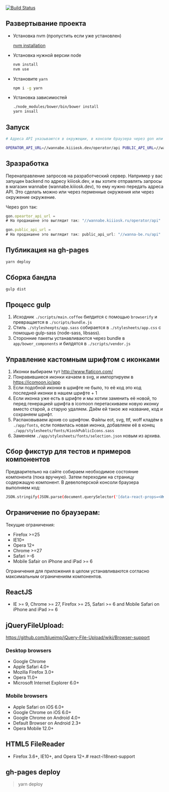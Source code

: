 [![Build Status](https://travis-ci.org/BrandyMint/merchantly-public-js.svg?branch=master)](https://travis-ci.org/BrandyMint/merchantly-public-js)

Развертывание проекта
---------------------

* Установка nvm (пропустить если уже установлен)

  [nvm installation](https://github.com/creationix/nvm#installation)

* Установка нужной версии node

  ```sh
  nvm install
  nvm use
  ```

* Установите `yarn`

  ```sh
  npm i -g yarn
  ```

* Установка зависимостей

  ```sh
  ./node_modules/bower/bin/bower install
  yarn insall
  ```


Запуск
------

  ```sh
  # Адреса API указываются в окружещии, в консоли браузера через gon или в ./app/scripts/resources/gon.js

  OPERATOR_API_URL=//wannabe.kiiiosk.dev/operator/api PUBLIC_API_URL=//wannabe.kiiiosk.dev/api yarn start
  ```

Зразработка
-----------

Перенаправление запросов на разработческий сервер. Например у вас запущен
backend по адресу kiiiosk.dev, и вы хотите отправлять запросы в магазин wannabe
(wannabe.kiiiosk.dev), то ему нужно передать адреса API. Это сделать можно или
через перменные окружения или через окружение окружение.

Через gon так:

```javascript
gon.opeartor_api_url =
# На продакшене это выглядит так: "//wannabe.kiiiosk.ru/operator/api"

gon.public_api_url =
# На продакшене это выглядит так: public_api_url: "//wanna-be.ru/api"
```

Публикация на gh-pages
----------------------

  ```sh
  yarn deploy
  ```


Сборка бандла
-------------

  ```sh
  gulp dist
  ```

Процесс gulp
------------

1. Исходник `./scripts/main.coffee` билдится с помощью `browserify` и превращается в `./scripts/bundle.js`
2. Стиль `./stylesheepts/app.sass` собирается в `./stylesheets/app.css`
с помощью gulp-sass (node-sass, libsass).
3. Сторонние пакеты устанавливаются через bundle в `app/bower_components` и билдятся в `./scripts/vendor.js`

Управление кастомным шрифтом с иконками
---------------------------------------

1. Иконки выбираем тут http://www.flaticon.com/
2. Понравившиеся иконки качаем в svg, и импортируем в https://icomoon.io/app
3. Если подобной иконки в шрифте не было, то её код это код последней иконки в нашем шрифте + 1
4. Если иконка уже есть в шрифте и мы хотим заменить её новой, то перед генерацией шрифта в icomoon перетаскиваем новую иконку вместо старой, а старую удаляем. Даём ей такое же название, код и сохраняем шрифт.
5. Распаковываем архив со шрифтом. Файлы eot, svg, ttf, woff кладём в `./app/fonts`, если появилась новая иконка, добавляем её в конец `./app/stylesheets/fonts/KioskPublicIcons.sass`
6. Заменяем `./app/stylesheets/fonts/selection.json` новым из архива.

Сбор фикстур для тестов и примеров компонентов
----------------------------------------------

Предварительно на сайте собираем необходимое состояние компонента (пока вручную). Затем переходим на страницу содержащую компонент. В девелоперской консоли браузера выполняем код:

  ```sh
  JSON.stringify(JSON.parse(document.querySelector('[data-react-props=<Имя компонента>]').getAttribute('data-react-props')), null, 2)
  ```

Ограничение по браузерам:
------------------------

Текущие ограничения:

* Firefox >=25
* IE10+
* Opera 12+
* Chrome >=27
* Safari >-6
* Mobile Safair on iPhone and iPad >= 6

Ограничения для приложения в целом устанавливаются согласно максимальным ограничениям компонентов.

## ReactJS

* IE >= 9, Chrome >= 27, Firefox >= 25, Safari >= 6 and Mobile Safari on iPhone and iPad >= 6

## jQueryFileUpload:

https://github.com/blueimp/jQuery-File-Upload/wiki/Browser-support

### Desktop browsers

* Google Chrome
* Apple Safari 4.0+
* Mozilla Firefox 3.0+
* Opera 11.0+
* Microsoft Internet Explorer 6.0+

### Mobile browsers

* Apple Safari on iOS 6.0+
* Google Chrome on iOS 6.0+
* Google Chrome on Android 4.0+
* Default Browser on Android 2.3+
* Opera Mobile 12.0+

## HTML5 FileReader

* Firefox 3.6+, IE10+, and Opera 12+.# react-i18next-support

## gh-pages deploy

> yarn deploy

